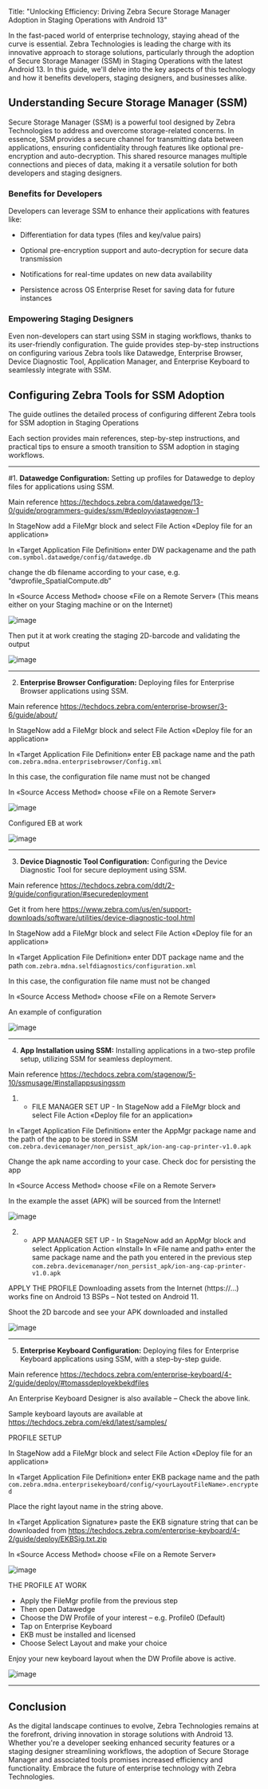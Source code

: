 Title: "Unlocking Efficiency: Driving Zebra Secure Storage Manager Adoption in Staging Operations with Android 13" 

 

In the fast-paced world of enterprise technology, staying ahead of the curve is essential. Zebra Technologies is leading the charge with its innovative approach to storage solutions, particularly through the adoption of Secure Storage Manager (SSM) in Staging Operations with the latest Android 13. In this guide, we'll delve into the key aspects of this technology and how it benefits developers, staging designers, and businesses alike. 


## Understanding Secure Storage Manager (SSM) 

Secure Storage Manager (SSM) is a powerful tool designed by Zebra Technologies to address and overcome storage-related concerns. In essence, SSM provides a secure channel for transmitting data between applications, ensuring confidentiality through features like optional pre-encryption and auto-decryption. This shared resource manages multiple connections and pieces of data, making it a versatile solution for both developers and staging designers. 

### Benefits for Developers 

Developers can leverage SSM to enhance their applications with features like: 

- Differentiation for data types (files and key/value pairs) 

- Optional pre-encryption support and auto-decryption for secure data transmission 

- Notifications for real-time updates on new data availability 

- Persistence across OS Enterprise Reset for saving data for future instances 

 
### Empowering Staging Designers 

Even non-developers can start using SSM in staging workflows, thanks to its user-friendly configuration. The guide provides step-by-step instructions on configuring various Zebra tools like Datawedge, Enterprise Browser, Device Diagnostic Tool, Application Manager, and Enterprise Keyboard to seamlessly integrate with SSM. 


## Configuring Zebra Tools for SSM Adoption 

 

The guide outlines the detailed process of configuring different Zebra tools for SSM adoption in Staging Operations

Each section provides main references, step-by-step instructions, and practical tips to ensure a smooth transition to SSM adoption in staging workflows. 


---

#1. **Datawedge Configuration:** Setting up profiles for Datawedge to deploy files for applications using SSM. 

Main reference https://techdocs.zebra.com/datawedge/13-0/guide/programmers-guides/ssm/#deployviastagenow-1

In StageNow add a FileMgr block and select File Action «Deploy file for an application» 

In «Target Application File Definition» enter DW packagename and the path ```com.symbol.datawedge/config/datawedge.db```

change the db filename according to your case, e.g. “dwprofile_SpatialCompute.db”

In «Source Access Method» choose «File on a Remote Server» (This means either on your Staging machine or on the Internet)

![image](https://github.com/NDZL/-blog-SSM-FOR-ADMINISTRATORS/assets/11386676/7dc3d936-bd11-4512-85bd-7cf071fc60f2)

Then put it at work creating the staging 2D-barcode and validating the output

![image](https://github.com/NDZL/-blog-SSM-FOR-ADMINISTRATORS/assets/11386676/d4323d86-2020-4c8e-89b4-69a1ab99f3a3)

---

2. **Enterprise Browser Configuration:** Deploying files for Enterprise Browser applications using SSM. 

Main reference https://techdocs.zebra.com/enterprise-browser/3-6/guide/about/ 

In StageNow add a FileMgr block and select File Action «Deploy file for an application» 

In «Target Application File Definition» enter EB package name and the path ```com.zebra.mdna.enterprisebrowser/Config.xml```

In this case, the configuration file name must not be changed

In «Source Access Method» choose «File on a Remote Server»

![image](https://github.com/NDZL/-blog-SSM-FOR-ADMINISTRATORS/assets/11386676/78b50526-65b1-4fbb-962d-39f00a1bc39d)

Configured EB at work

![image](https://github.com/NDZL/-blog-SSM-FOR-ADMINISTRATORS/assets/11386676/104f71ba-113d-415f-a708-9e3fe2c87cd4)

--- 

3. **Device Diagnostic Tool Configuration:** Configuring the Device Diagnostic Tool for secure deployment using SSM. 

Main reference https://techdocs.zebra.com/ddt/2-9/guide/configuration/#securedeployment

Get it from here https://www.zebra.com/us/en/support-downloads/software/utilities/device-diagnostic-tool.html

In StageNow add a FileMgr block and select File Action «Deploy file for an application»

In «Target Application File Definition» enter DDT package name and the path ```com.zebra.mdna.selfdiagnostics/configuration.xml```

In this case, the configuration file name must not be changed

In «Source Access Method» choose «File on a Remote Server»

An example of configuration

![image](https://github.com/NDZL/-blog-SSM-FOR-ADMINISTRATORS/assets/11386676/5d7b9fbd-537c-43f5-95a8-89bf719c5906)

---

4. **App Installation using SSM:** Installing applications in a two-step profile setup, utilizing SSM for seamless deployment. 

Main reference https://techdocs.zebra.com/stagenow/5-10/ssmusage/#installappsusingssm 

1. - FILE MANAGER SET UP - 
In StageNow add a FileMgr block and select File Action «Deploy file for an application»

In «Target Application File Definition» enter the AppMgr package name and the path of the app to be stored in SSM
```com.zebra.devicemanager/non_persist_apk/ion-ang-cap-printer-v1.0.apk```

Change the apk name according to your case. Check doc for persisting the app

In «Source Access Method» choose «File on a Remote Server»

In the example the asset (APK) will be sourced from the Internet!  

![image](https://github.com/NDZL/-blog-SSM-FOR-ADMINISTRATORS/assets/11386676/0f346a8a-c512-4aff-977d-46a92c4f85f8)


2. - APP MANAGER SET UP - 
In StageNow add an AppMgr block and select Application Action «Install» 
In «File name and path» enter the same package name and the path you entered in the previous step
```com.zebra.devicemanager/non_persist_apk/ion-ang-cap-printer-v1.0.apk```

APPLY THE PROFILE
Downloading assets from the Internet (https://...) works fine on Android 13 BSPs – Not tested on Android 11.

Shoot the 2D barcode and see your APK downloaded and installed

![image](https://github.com/NDZL/-blog-SSM-FOR-ADMINISTRATORS/assets/11386676/8d9fb32a-f98b-4e03-90d1-6f7404c84311)


---

5. **Enterprise Keyboard Configuration:** Deploying files for Enterprise Keyboard applications using SSM, with a step-by-step guide. 

Main reference https://techdocs.zebra.com/enterprise-keyboard/4-2/guide/deploy/#tomassdeployekbekdfiles 

An Enterprise Keyboard Designer is also available – Check the above link.

Sample keyboard layouts are available at https://techdocs.zebra.com/ekd/latest/samples/

PROFILE SETUP

In StageNow add a FileMgr block and select File Action «Deploy file for an application» 

In «Target Application File Definition» enter EKB package name and the path
```com.zebra.mdna.enterprisekeyboard/config/<yourLayoutFileName>.encrypted```

Place the right layout name in the string above.

In «Target Application Signature» paste the EKB signature string that can be downloaded from https://techdocs.zebra.com/enterprise-keyboard/4-2/guide/deploy/EKBSig.txt.zip  

In «Source Access Method» choose «File on a Remote Server»

![image](https://github.com/NDZL/-blog-SSM-FOR-ADMINISTRATORS/assets/11386676/b13d4550-20ca-4b85-a4b2-6cddc6e41ed3)

THE PROFILE AT WORK

- Apply the FileMgr profile from the previous step
- Then open Datawedge
- Choose the DW Profile of your interest – e.g. Profile0 (Default)
- Tap on Enterprise Keyboard
- EKB must be installed and licensed
- Choose Select Layout and make your choice

Enjoy your new keyboard layout when the DW Profile above is active.

![image](https://github.com/NDZL/-blog-SSM-FOR-ADMINISTRATORS/assets/11386676/7c51e0fb-89f4-4af7-9904-312773651ea9)


---
 

## Conclusion 

As the digital landscape continues to evolve, Zebra Technologies remains at the forefront, driving innovation in storage solutions with Android 13. Whether you're a developer seeking enhanced security features or a staging designer streamlining workflows, the adoption of Secure Storage Manager and associated tools promises increased efficiency and functionality. Embrace the future of enterprise technology with Zebra Technologies. 
